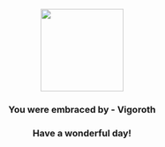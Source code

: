 <p align="center">
    <img src="https://raw.githubusercontent.com/PokeAPI/sprites/master/sprites/pokemon/288.png" width="150" height="150">
</p>
<h3 align="center">You were embraced by - <b>Vigoroth</b></h3>
<h3 align="center">Have a wonderful day!</h3>
